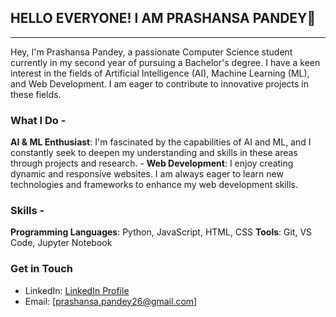 ## **HELLO EVERYONE! I AM PRASHANSA PANDEY👋**


---

Hey, I'm Prashansa Pandey, a passionate Computer Science student currently in my second year of pursuing a Bachelor's degree. 
I have a keen interest in the fields of Artificial Intelligence (AI), Machine Learning (ML), and Web Development. 
I am eager to contribute to innovative projects in these fields.



### **What I Do** - 
**AI & ML Enthusiast**: I'm fascinated by the capabilities of AI and ML, and I constantly seek to deepen my understanding and skills in these areas through projects and research. - 
**Web Development**: I enjoy creating dynamic and responsive websites. I am always eager to learn new technologies and frameworks to enhance my web development skills.



### **Skills** - 
**Programming Languages**: Python, JavaScript, HTML, CSS 
**Tools**: Git, VS Code, Jupyter Notebook


### **Get in Touch** 
- LinkedIn: [LinkedIn Profile](www.linkedin.com/in/prashansa-pandey-0412352a5 ) 
- Email: [prashansa.pandey26@gmail.com]


<!--
**prashansapandey2005/prashansapandey2005** is a ✨ _special_ ✨ repository because its `README.md` (this file) appears on your GitHub profile.

Here are some ideas to get you started:

- 🔭 I’m currently working on ...
- 🌱 I’m currently learning ...
- 👯 I’m looking to collaborate on ...
- 🤔 I’m looking for help with ...
- 💬 Ask me about ...
- 📫 How to reach me: ...
- 😄 Pronouns: ...
- ⚡ Fun fact: ...
-->
